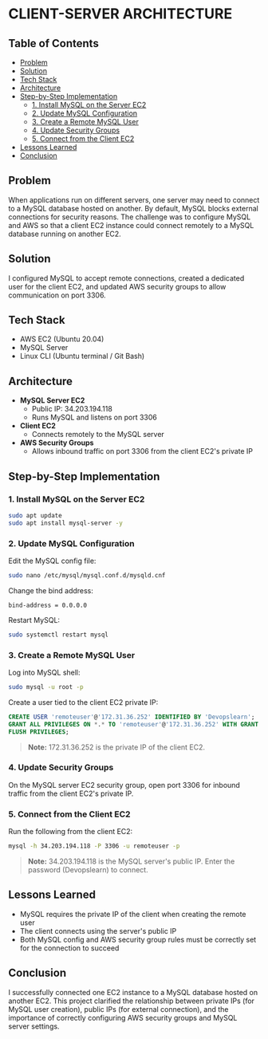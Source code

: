 # CLIENT-SERVER ARCHITECTURE

## Table of Contents

- [Problem](#problem)
- [Solution](#solution)
- [Tech Stack](#tech-stack)
- [Architecture](#architecture)
- [Step-by-Step Implementation](#step-by-step-implementation)
  - [1. Install MySQL on the Server EC2](#1-install-mysql-on-the-server-ec2)
  - [2. Update MySQL Configuration](#2-update-mysql-configuration)
  - [3. Create a Remote MySQL User](#3-create-a-remote-mysql-user)
  - [4. Update Security Groups](#4-update-security-groups)
  - [5. Connect from the Client EC2](#5-connect-from-the-client-ec2)
- [Lessons Learned](#lessons-learned)
- [Conclusion](#conclusion)

## Problem

When applications run on different servers, one server may need to connect to a MySQL database hosted on another. By default, MySQL blocks external connections for security reasons. The challenge was to configure MySQL and AWS so that a client EC2 instance could connect remotely to a MySQL database running on another EC2.

## Solution

I configured MySQL to accept remote connections, created a dedicated user for the client EC2, and updated AWS security groups to allow communication on port 3306.

## Tech Stack

- AWS EC2 (Ubuntu 20.04)
- MySQL Server
- Linux CLI (Ubuntu terminal / Git Bash)

## Architecture

- **MySQL Server EC2**
  - Public IP: 34.203.194.118
  - Runs MySQL and listens on port 3306
- **Client EC2**
  - Connects remotely to the MySQL server
- **AWS Security Groups**
  - Allows inbound traffic on port 3306 from the client EC2's private IP

## Step-by-Step Implementation

### 1. Install MySQL on the Server EC2

```bash
sudo apt update
sudo apt install mysql-server -y
```

### 2. Update MySQL Configuration

Edit the MySQL config file:

```bash
sudo nano /etc/mysql/mysql.conf.d/mysqld.cnf
```

Change the bind address:

```
bind-address = 0.0.0.0
```

Restart MySQL:

```bash
sudo systemctl restart mysql
```

### 3. Create a Remote MySQL User

Log into MySQL shell:

```bash
sudo mysql -u root -p
```

Create a user tied to the client EC2 private IP:

```sql
CREATE USER 'remoteuser'@'172.31.36.252' IDENTIFIED BY 'Devopslearn';
GRANT ALL PRIVILEGES ON *.* TO 'remoteuser'@'172.31.36.252' WITH GRANT OPTION;
FLUSH PRIVILEGES;
```

> **Note:** 172.31.36.252 is the private IP of the client EC2.

### 4. Update Security Groups

On the MySQL server EC2 security group, open port 3306 for inbound traffic from the client EC2's private IP.

### 5. Connect from the Client EC2

Run the following from the client EC2:

```bash
mysql -h 34.203.194.118 -P 3306 -u remoteuser -p
```

> **Note:** 34.203.194.118 is the MySQL server's public IP. Enter the password (Devopslearn) to connect.

## Lessons Learned

- MySQL requires the private IP of the client when creating the remote user
- The client connects using the server's public IP
- Both MySQL config and AWS security group rules must be correctly set for the connection to succeed

## Conclusion

I successfully connected one EC2 instance to a MySQL database hosted on another EC2. This project clarified the relationship between private IPs (for MySQL user creation), public IPs (for external connection), and the importance of correctly configuring AWS security groups and MySQL server settings.
